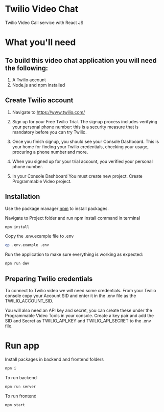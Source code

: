 # Twilio Video Chat

Twilio Video Call service with React JS

# What you'll need
## To build this video chat application you will need the following:

1. A Twilio account
2. Node.js and npm installed

## Create Twilio account

1. Navigate to https://www.twilio.com/

2. Sign up for your Free Twilio Trial. The signup process includes verifying your personal phone number: this is a security measure that is mandatory before you can try Twilio.

3. Once you finish signup, you should see your Console Dashboard. This is your home for finding your Twilio credentials, checking your usage, procuring a phone number and more.

4. When you signed up for your trial account, you verified your personal phone number.

5. In your Console Dashboard You must create new project. Create Programmable Video project.

## Installation

Use the package manager [npm](https://www.npmjs.com/get-npm) to install packages.

Navigate to Project folder and run npm install command in terminal

```bash
npm install
```

Copy the .env.example file to .env

```bash
cp .env.example .env
```

Run the application to make sure everything is working as expected:

```bash
npm run dev
```

## Preparing Twilio credentials

To connect to Twilio video we will need some credentials. From your Twilio console copy your Account SID and enter it in the .env file as the TWILIO_ACCOUNT_SID.

You will also need an API key and secret, you can create these under the Programmable Video Tools in your console. Create a key pair and add the SID and Secret as TWILIO_API_KEY and TWILIO_API_SECRET to the .env file.

# Run app

Install packages in backend and frontend folders

```bash
npm i
```

To run backend

```bash 
npm run server
```

To run frontend

```bash
npm start